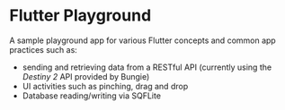 # Flutter Playground

A sample playground app for various Flutter concepts and common app practices such as:
- sending and retrieving data from a RESTful API (currently using the *Destiny 2* API provided by Bungie)
- UI activities such as pinching, drag and drop
- Database reading/writing via SQFLite


